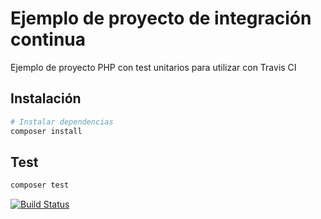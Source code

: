 # Ejemplo de proyecto de integración continua

Ejemplo de proyecto PHP con test unitarios para utilizar con Travis CI

## Instalación

``` bash
# Instalar dependencias
composer install
```

## Test

``` bash
composer test
```
[![Build Status](https://travis-ci.com/organizacion-sesion-3-MariaSauraLlloria/sesion5-travis.svg?branch=master)](https://travis-ci.com/organizacion-sesion-3-MariaSauraLloria/sesion5-travisCI-master)
